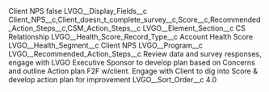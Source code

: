 <?xml version="1.0" encoding="UTF-8"?>
<CustomMetadata xmlns="http://soap.sforce.com/2006/04/metadata" xmlns:xsi="http://www.w3.org/2001/XMLSchema-instance" xmlns:xsd="http://www.w3.org/2001/XMLSchema">
    <label>Client NPS</label>
    <protected>false</protected>
    <values>
        <field>LVGO__Display_Fields__c</field>
        <value xsi:type="xsd:string">Client_NPS__c,Client_doesn_t_complete_survey__c,Score__c,Recommended_Action_Steps__c,CSM_Action_Steps__c</value>
    </values>
    <values>
        <field>LVGO__Element_Section__c</field>
        <value xsi:type="xsd:string">CS Relationship</value>
    </values>
    <values>
        <field>LVGO__Health_Score_Record_Type__c</field>
        <value xsi:type="xsd:string">Account Health Score</value>
    </values>
    <values>
        <field>LVGO__Health_Segment__c</field>
        <value xsi:type="xsd:string">Client NPS</value>
    </values>
    <values>
        <field>LVGO__Program__c</field>
        <value xsi:nil="true"/>
    </values>
    <values>
        <field>LVGO__Recommended_Action_Steps__c</field>
        <value xsi:type="xsd:string">Review data and survey responses, engage with LVGO Executive Sponsor to develop plan based on Concerns  and outline Action plan F2F w/client. 
Engage with Client to dig into Score &amp; develop action plan for improvement</value>
    </values>
    <values>
        <field>LVGO__Sort_Order__c</field>
        <value xsi:type="xsd:double">4.0</value>
    </values>
</CustomMetadata>
